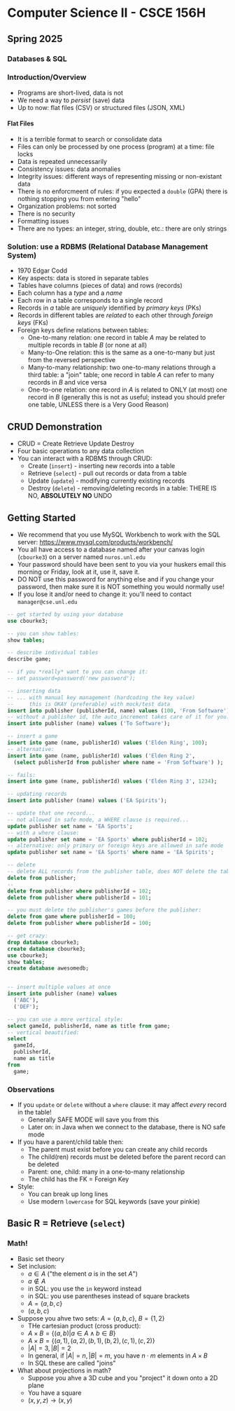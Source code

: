 # Computer Science II - CSCE 156H
## Spring 2025
### Databases & SQL

### Introduction/Overview

* Programs are short-lived, data is not
* We need a way to *persist* (save) data
* Up to now: flat files (CSV) or structured files (JSON, XML)

#### Flat Files

* It is a terrible format to search or consolidate data
* Files can only be processed by one process (program) at a time: file locks
* Data is repeated unnecessarily
* Consistency issues: data anomalies
* Integrity issues: different ways of representing missing or non-existant data
* There is no enforcmeent of rules: if you expected a `double` (GPA) there is nothing stopping you from entering "hello"
* Organization problems: not sorted
* There is no security
* Formatting issues
* There are no types: an integer, string, double, etc.: there are only strings

### Solution: use a RDBMS (Relational Database Management System)

* 1970 Edgar Codd
* Key aspects: data is stored in separate tables
* Tables have columns (pieces of data) and rows (records)
* Each column has a *type* and a *name*
* Each row in a table corresponds to a single record
* Records in *a* table are *uniquely* identified by *primary keys* (PKs)
* Records in different tables are *related* to each other through *foreign keys* (FKs)
* Foreign keys define relations between tables:
  * One-to-many relation: one record in table $A$ may be related to multiple records in table $B$ (or none at all)
  * Many-to-One relation: this is the same as a one-to-many but just from the reversed perspective
  * Many-to-many relationship: two one-to-many relations through a third table: a "join" table; one record in table $A$ can refer to many records in $B$ and vice versa
  * One-to-one relation: one record in $A$ is related to ONLY (at most) one record in $B$ (generally this is not as useful; instead you should prefer one table, UNLESS there is a Very Good Reason)

## CRUD Demonstration

* CRUD = Create Retrieve Update Destroy
* Four basic operations to any data collection
* You can interact with a RDBMS through CRUD:
    * Create (`insert`) - inserting new records into a table
    * Retrieve (`select`) - pull out records or data from a table
    * Update (`update`) - modifying currently existing records
    * Destroy (`delete`) - removing/deleting records in a table: THERE IS NO, **ABSOLUTELY NO** UNDO

## Getting Started

* We recommend that you use MySQL Workbench to work with the SQL server: https://www.mysql.com/products/workbench/
* You all have access to a database named after your canvas login (`cbourke3`) on a server named `nuros.unl.edu`
* Your password should have been sent to you via your huskers email this morning or Friday, look at it, use it, save it.
* DO NOT use this password for anything else and if you change your password, then make sure it is NOT something you would normally use!
* If you lose it and/or need to change it: you'll need to contact `manager@cse.unl.edu`


```sql
-- get started by using your database
use cbourke3;

-- you can show tables:
show tables;

-- describe individual tables
describe game;

-- if you *really* want to you can change it:
-- set password=password('new password');

-- inserting data
-- ... with manual key management (hardcoding the key value)
--     this is OKAY (preferable) with mock/test data
insert into publisher (publisherId, name) values (100, 'From Software');
-- without a publisher id, the auto_increment takes care of it for you:
insert into publisher (name) values ('To Software');

-- insert a game
insert into game (name, publisherId) values ('Elden Ring', 100);
-- alternative:
insert into game (name, publisherId) values ('Elden Ring 2',
  (select publisherId from publisher where name = 'From Software') );

-- fails:
insert into game (name, publisherId) values ('Elden Ring 3', 1234);

-- updating records
insert into publisher (name) values ('EA Spirits');

-- update that one record...
-- not allowed in safe mode, a WHERE clause is required...
update publisher set name = 'EA Sports';
-- with a where clause:
update publisher set name = 'EA Sports' where publisherId = 102;
-- alternative: only primary or foreign keys are allowed in safe mode
update publisher set name = 'EA Sports' where name = 'EA Spirits';

-- delete
-- delete ALL records from the publisher table, does NOT delete the table itself
delete from publisher;
--
delete from publisher where publisherId = 102;
delete from publisher where publisherId = 101;

-- you must delete the publisher's games before the publisher:
delete from game where publisherId = 100;
delete from publisher where publisherId = 100;

-- get crazy:
drop database cbourke3;
create database cbourke3;
use cbourke3;
show tables;
create database awesomedb;


-- insert multiple values at once
insert into publisher (name) values
  ('ABC'),
  ('DEF');

-- you can use a more vertical style:  
select gameId, publisherId, name as title from game;
-- vertical beautified:
select
  gameId,
  publisherId,
  name as title
from
  game;
```

### Observations

* If you `update` or `delete` without a `where` clause: it may affect *every* record in the table!
  * Generally SAFE MODE will save you from this
  * Later on: in Java when we connect to the database, there is NO safe mode
* If you have a parent/child table then:
  * The parent must exist before you can create any child records
  * The child(ren) records must be deleted before the parent record can be deleted
  * Parent: one, child: many in a one-to-many relationship
  * The child has the FK = Foreign Key
* Style:
  * You can break up long lines
  * Use modern `lowercase` for SQL keywords (save your pinkie)

## Basic R = Retrieve (`select`)

### Math!

* Basic set theory
* Set inclusion:
  * $a \in A$ ("the element $a$ is in the set $A$")
  * $a \not\in A$
  * in SQL: you use the `in` keyword instead
  * in SQL: you use parentheses instead of square brackets
  * $A = \{a, b, c\}$
  * $(a, b, c)$
* Suppose you ahve two sets: $A = \{a, b, c\}$, $B = \{1, 2\}$
  * THe cartesian product (cross product):
  * $A \times B = \{(a, b) | a \in A \wedge b \in B\}$
  * $A \times B = \{(a, 1), (a, 2), (b, 1), (b, 2), (c, 1), (c, 2)\}$
  * $|A| = 3, |B| = 2$
  * In general, if $|A| = n, |B| = m$, you have $n\cdot m$ elements in $A \times B$
  * In SQL these are called "joins"
* What about projections in math?
  * Suppose you ahve a 3D cube and you "project" it down onto a 2D plane
  * You have a square
  * $(x, y, z) \rightarrow (x, y)$

```text










```
